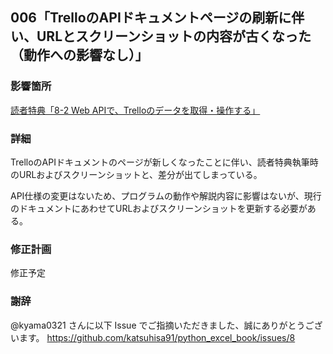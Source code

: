 ## 006「TrelloのAPIドキュメントページの刷新に伴い、URLとスクリーンショットの内容が古くなった（動作への影響なし）」

### 影響箇所
[読者特典「8-2 Web APIで、Trelloのデータを取得・操作する」](https://github.com/katsuhisa91/python_excel_book/blob/master/trello_archive/README.md#%E3%82%B3%E3%83%A9%E3%83%A0api%E3%83%89%E3%82%AD%E3%83%A5%E3%83%A1%E3%83%B3%E3%83%88%E3%81%AE%E8%AA%AD%E3%81%BF%E6%96%B9)

### 詳細
TrelloのAPIドキュメントのページが新しくなったことに伴い、読者特典執筆時のURLおよびスクリーンショットと、差分が出てしまっている。

API仕様の変更はないため、プログラムの動作や解説内容に影響はないが、現行のドキュメントにあわせてURLおよびスクリーンショットを更新する必要がある。

### 修正計画
修正予定

### 謝辞
@kyama0321 さんに以下 Issue でご指摘いただきました、誠にありがとうございます。
https://github.com/katsuhisa91/python_excel_book/issues/8

